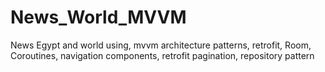 # News_World_MVVM
News Egypt and world 
using, 
mvvm architecture patterns, retrofit, Room, Coroutines, navigation components, retrofit pagination, repository pattern
